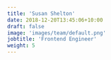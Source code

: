 ```yaml
---
title: 'Susan Shelton'
date: 2018-12-20T13:45:06+10:00
draft: false
image: 'images/team/default.png'
jobtitle: 'Frontend Engineer'
weight: 5
---
```


